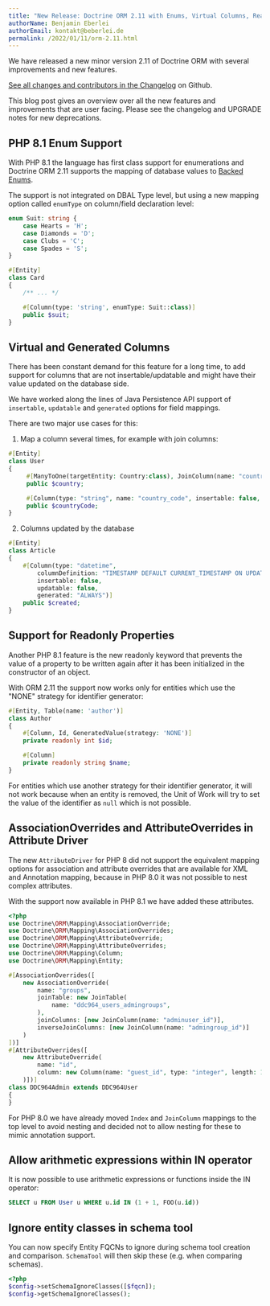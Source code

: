 ```yaml
---
title: "New Release: Doctrine ORM 2.11 with Enums, Virtual Columns, Read-Only Properties, Nested Attributes and more"
authorName: Benjamin Eberlei
authorEmail: kontakt@beberlei.de
permalink: /2022/01/11/orm-2.11.html
---
```


We have released a new minor version 2.11 of Doctrine ORM with several improvements
and new features.

[See all changes and contributors in the
Changelog](https://github.com/doctrine/orm/releases/tag/2.11.0) on Github.

This blog post gives an overview over all the new features and improvements
that are user facing. Please see the changelog and UPGRADE notes for new
deprecations.

## PHP 8.1 Enum Support

With PHP 8.1 the language has first class support for enumerations and Doctrine
ORM 2.11 supports the mapping of database values to [Backed
Enums](https://www.php.net/manual/en/language.enumerations.backed.php).

The support is not integrated on DBAL Type level, but using a new mapping option
called `enumType` on column/field declaration level:

```php
enum Suit: string {
    case Hearts = 'H';
    case Diamonds = 'D';
    case Clubs = 'C';
    case Spades = 'S';
}

#[Entity]
class Card
{
    /** ... */

    #[Column(type: 'string', enumType: Suit::class)]
    public $suit;
}
```

## Virtual and Generated Columns

There has been constant demand for this feature for a long time, to add support
for columns that are not insertable/updatable and might have their value
updated on the database side.

We have worked along the lines of Java Persistence API support of `insertable`,
`updatable` and `generated` options for field mappings.

There are two major use cases for this:

1. Map a column several times, for example with join columns:

```php
#[Entity]
class User
{
     #[ManyToOne(targetEntity: Country:class), JoinColumn(name: "country_code", referencedColumnName: "country_code")]
     public $country;

     #[Column(type: "string", name: "country_code", insertable: false, updatable: false)]
     public $countryCode;
}
```

2. Columns updated by the database

```php
#[Entity]
class Article
{
    #[Column(type: "datetime",
        columnDefinition: "TIMESTAMP DEFAULT CURRENT_TIMESTAMP ON UPDATE CURRENT_TIMESTAMP",
        insertable: false,
        updatable: false,
        generated: "ALWAYS")]
    public $created;
}
```

## Support for Readonly Properties

Another PHP 8.1 feature is the new readonly keyword that prevents the value of
a property to be written again after it has been initialized in the constructor
of an object.

With ORM 2.11 the support now works only for entities which use the "NONE"
strategy for identifier generator:

```php
#[Entity, Table(name: 'author')]
class Author
{
    #[Column, Id, GeneratedValue(strategy: 'NONE')]
    private readonly int $id;

    #[Column]
    private readonly string $name;
}
```

For entities which use another strategy for their identifier generator,
it will not work because when an entity is removed, the Unit of Work
will try to set the value of the identifier as `null` which is not possible.

## AssociationOverrides and AttributeOverrides in Attribute Driver

The new `AttributeDriver` for PHP 8 did not support the equivalent mapping
options for association and attribute overrides that are available for XML and
Annotation mapping, because in PHP 8.0 it was not possible to nest complex
attributes. 

With the support now available in PHP 8.1 we have added these attributes.

```php
<?php
use Doctrine\ORM\Mapping\AssociationOverride;
use Doctrine\ORM\Mapping\AssociationOverrides;
use Doctrine\ORM\Mapping\AttributeOverride;
use Doctrine\ORM\Mapping\AttributeOverrides;
use Doctrine\ORM\Mapping\Column;
use Doctrine\ORM\Mapping\Entity;

#[AssociationOverrides([
    new AssociationOverride(
        name: "groups",
        joinTable: new JoinTable(
            name: "ddc964_users_admingroups",
        ),
        joinColumns: [new JoinColumn(name: "adminuser_id")],
        inverseJoinColumns: [new JoinColumn(name: "admingroup_id")]
    )
])]
#[AttributeOverrides([
    new AttributeOverride(
        name: "id",
        column: new Column(name: "guest_id", type: "integer", length: 140)
    )])]
class DDC964Admin extends DDC964User
{
}
```

For PHP 8.0 we have already moved `Index` and `JoinColumn` mappings to the top
level to avoid nesting and decided not to allow nesting for these to mimic
annotation support.

## Allow arithmetic expressions within IN operator

It is now possible to use arithmetic expressions or functions inside the IN operator:

```sql
SELECT u FROM User u WHERE u.id IN (1 + 1, FOO(u.id))
```

## Ignore entity classes in schema tool

You can now specify Entity FQCNs to ignore during schema tool creation and comparison.
`SchemaTool` will then skip these (e.g. when comparing schemas).

```php
<?php
$config->setSchemaIgnoreClasses([$fqcn]);
$config->getSchemaIgnoreClasses();
```
